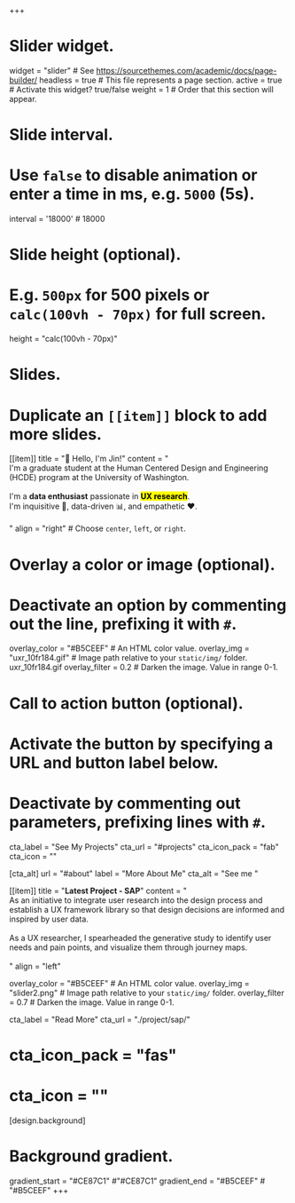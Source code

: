 +++
# Slider widget.
widget = "slider"  # See https://sourcethemes.com/academic/docs/page-builder/
headless = true  # This file represents a page section.
active = true  # Activate this widget? true/false
weight = 1  # Order that this section will appear.

# Slide interval.
# Use `false` to disable animation or enter a time in ms, e.g. `5000` (5s).
interval = '18000'  # 18000

# Slide height (optional).
# E.g. `500px` for 500 pixels or `calc(100vh - 70px)` for full screen.
height = "calc(100vh - 70px)"

# Slides.
# Duplicate an `[[item]]` block to add more slides.
[[item]]
  title = "👋 Hello, I'm Jin!"
  content = "<br>I'm a graduate student at the Human Centered Design and Engineering (HCDE) program at the University of Washington.<br><br>I'm a **data enthusiast** passionate in <mark>**UX research**</mark>. <br>I'm inquisitive 🧐, data-driven 📊, and empathetic ❤️. <br><br>"
  align = "right"  # Choose `center`, `left`, or `right`.

  # Overlay a color or image (optional).
  #   Deactivate an option by commenting out the line, prefixing it with `#`.
  overlay_color = "#B5CEEF"  # An HTML color value.
  overlay_img = "uxr_10fr184.gif"  # Image path relative to your `static/img/` folder.  uxr_10fr184.gif
  overlay_filter = 0.2  # Darken the image. Value in range 0-1.

  # Call to action button (optional).
  #   Activate the button by specifying a URL and button label below.
  #   Deactivate by commenting out parameters, prefixing lines with `#`.
  cta_label = "See My Projects"
  cta_url = "#projects"
  cta_icon_pack = "fab"
  cta_icon = ""

  [cta_alt]
    url = "#about"
    label = "More About Me"
  cta_alt = "See me "

[[item]]
  title = "**Latest Project - SAP**"
  content = "<br>As an initiative to integrate user research into the design process and establish a UX framework library so that design decisions are informed and inspired by user data. <br><br> As a UX researcher, I spearheaded the generative study to identify user needs and pain points, and visualize them through journey maps.<br><br>"
  align = "left"

  overlay_color = "#B5CEEF"  # An HTML color value.
  overlay_img = "slider2.png"  # Image path relative to your `static/img/` folder.
  overlay_filter = 0.7  # Darken the image. Value in range 0-1.

  cta_label = "Read More"
  cta_url = "./project/sap/"
  # cta_icon_pack = "fas"
  # cta_icon = ""
[design.background]

  # Background gradient.
  gradient_start = "#CE87C1" #"#CE87C1"
  gradient_end = "#B5CEEF" # "#B5CEEF"
+++

<!-- [[item]]
  title = "Right"
  content = "I am right aligned :smile:"
  align = "right"

  overlay_color = "#333"  # An HTML color value.
  overlay_img = ""  # Image path relative to your `static/img/` folder.
  overlay_filter = 0.5  # Darken the image. Value in range 0-1. -->

